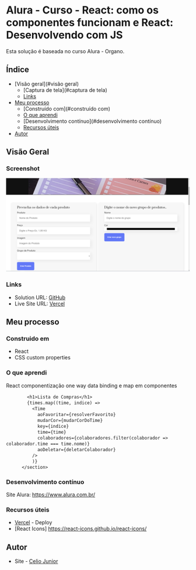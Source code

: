 # Alura - Curso - React: como os componentes funcionam e React: Desenvolvendo com JS

Esta solução é baseada no curso Alura - Organo. 

## Índice

- [Visão geral](#visão geral)
   - [Captura de tela](#captura de tela)
   - [Links](#links)
- [Meu processo](#meu-processo)
   - [Construído com](#construído com)
   - [O que aprendi](#o-que-aprendi)
   - [Desenvolvimento contínuo](#desenvolvimento contínuo)
   - [Recursos úteis](#useful-resources)
- [Autor](#autor)




## Visão Geral

### Screenshot

<img src="/public/imagens/FRONT.PNG" alt style="max-width: 100%">


### Links

- Solution URL: [GitHub](https://github.com/AIemao/aluraOrgano)
- Live Site URL: [Vercel](https://alura-organo-delta.vercel.app/)

## Meu processo

### Construido em

- React
- CSS custom properties


### O que aprendi

React componentização one way data binding e map em componentes

````JS
        <h1>Lista de Compras</h1>
        {times.map((time, indice) => 
          <Time 
            aoFavoritar={resolverFavorito}
            mudarCor={mudarCorDoTime}
            key={indice} 
            time={time} 
            colaboradores={colaboradores.filter(colaborador => colaborador.time === time.nome)} 
            aoDeletar={deletarColaborador}
          />
          )}
      </section>
````

### Desenvolvimento contínuo

Site Alura:
https://www.alura.com.br/

### Recursos úteis

- [Vercel](https://vercel.com/) - Deploy
- [React Icons] https://react-icons.github.io/react-icons/


## Autor

- Site - [Celio Junior](https://www.linkedin.com/in/celio-junior-152529193/)



